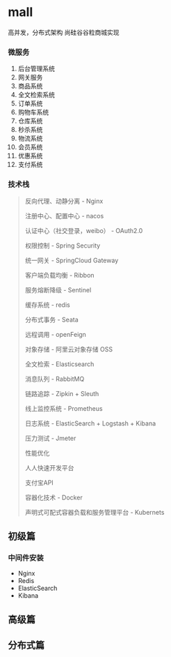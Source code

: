 # mall
高并发，分布式架构 尚硅谷谷粒商城实现



### 微服务

1. 后台管理系统
2. 网关服务
3. 商品系统
4. 全文检索系统
5. 订单系统
6. 购物车系统
7. 仓库系统
8. 秒杀系统
9. 物流系统
10. 会员系统
11. 优惠系统
12. 支付系统

### 技术栈

> 反向代理、动静分离 - Nginx
>
> 注册中心、配置中心 - nacos
>
> 认证中心（社交登录，weibo） - OAuth2.0
>
> 权限控制 - Spring Security
>
> 统一网关 - SpringCloud Gateway
>
> 客户端负载均衡 - Ribbon
>
> 服务熔断降级 - Sentinel
>
> 缓存系统 - redis
>
> 分布式事务 - Seata
>
> 远程调用 - openFeign
>
> 对象存储 - 阿里云对象存储 OSS
>
> 全文检索 - Elasticsearch
>
> 消息队列 - RabbitMQ
>
> 链路追踪 - Zipkin + Sleuth
>
> 线上监控系统 - Prometheus
>
> 日志系统 - ElasticSearch + Logstash + Kibana
>
> 压力测试 - Jmeter
>
> 性能优化
>
> 人人快速开发平台
>
> 支付宝API
>
> 容器化技术 - Docker
>
> 声明式可配式容器负载和服务管理平台 - Kubernets



## 初级篇


### 中间件安装

+ Nginx
+ Redis
+ ElasticSearch
+ Kibana













## 高级篇















## 分布式篇

